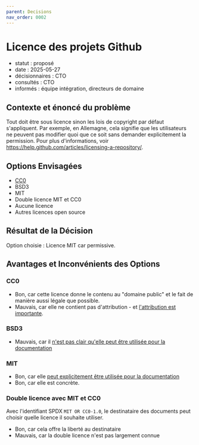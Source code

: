 ```yaml
---
parent: Decisions
nav_order: 0002
---
```


# Licence des projets Github

* statut : proposé
* date : 2025-05-27
* décisionnaires : CTO
* consultés : CTO
* informés : équipe intégration, directeurs de domaine

## Contexte et énoncé du problème

Tout doit être sous licence sinon les lois de copyright par défaut s'appliquent.
Par exemple, en Allemagne, cela signifie que les utilisateurs ne peuvent pas modifier quoi que ce soit sans demander explicitement la permission.
Pour plus d'informations, voir <https://help.github.com/articles/licensing-a-repository/>.

## Options Envisagées

* [CC0](https://creativecommons.org/share-your-work/public-domain/cc0/)
* BSD3
* MIT
* Double licence MIT et CC0
* Aucune licence
* Autres licences open source

## Résultat de la Décision

Option choisie : Licence MIT car permissive.

## Avantages et Inconvénients des Options

### CC0

* Bon, car cette licence donne le contenu au "domaine public" et le fait de manière aussi légale que possible.
* Mauvais, car elle ne contient pas d'attribution - et [l'attribution est importante](https://opensource.stackexchange.com/a/9126/5671).

### BSD3

* Mauvais, car il [n'est pas clair qu'elle peut être utilisée pour la documentation](https://opensource.stackexchange.com/a/9545/5671)

### MIT

* Bon, car elle [peut explicitement être utilisée pour la documentation](https://opensource.stackexchange.com/a/9545/5671)
* Bon, car elle est concrète.

### Double licence avec MIT et CC0

Avec l'identifiant SPDX `MIT OR CC0-1.0`, le destinataire des documents peut choisir quelle licence il souhaite utiliser.

* Bon, car cela offre la liberté au destinataire
* Mauvais, car la double licence n'est pas largement connue
